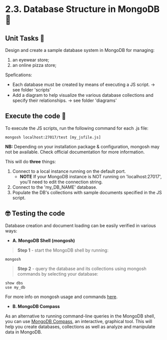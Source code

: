 # 2.3. Database Structure in MongoDB 📐

## Unit Tasks 📑

Design and create a sample database system in MongoDB for managing:

1. an eyewear store;
2. an online pizza store;

Spefications: 

- Each database must be created by means of executing a JS script. 
    -> see folder 'scripts'
- Add a diagram to help visualize the various database collections and specify their relationships. 
    -> see folder 'diagrams'

## Execute the code 🚀

To execute the JS scripts, run the following command for each .js file:

````
mongosh localhost:27017/test [my_jsfile.js]
````
**NB:** Depending on your installation package & configuration, mongosh may not be available. Check official documentation for more information.

This will do **three** things:

1. Connect to a local instance running on the default port. 
    * **NOTE** If your MongoDB instance is NOT running on 'localhost:27017', you'll need to edit the connection string.
2. Connect to the 'my_DB_NAME' database.
3. Populate the DB's collections with sample documents specified in the JS script.

## 🤓 Testing the code

Database creation and document loading can be easily verified in various ways: 

+ **A. MongoDB Shell (mongosh)**

> **Step 1** - start the MongoDB shell by running:

````
mongosh
````
> **Step 2** - query the database and its collections using mongosh commands by selecting your database:

````
show dbs
use my_db
````

For more info on mongosh usage and commands [here](https://www.mongodb.com/docs/mongodb-shell/run-commands/).

+ **B. MongoDB Compass**

As an alternative to running command-line queries in the MongoDB shell, you can use [MongoDB Compass](https://www.mongodb.com/products/compass), an interactive, graphical tool. This will help you create databases, collections as well as analyze and manipulate data in MongoDB.